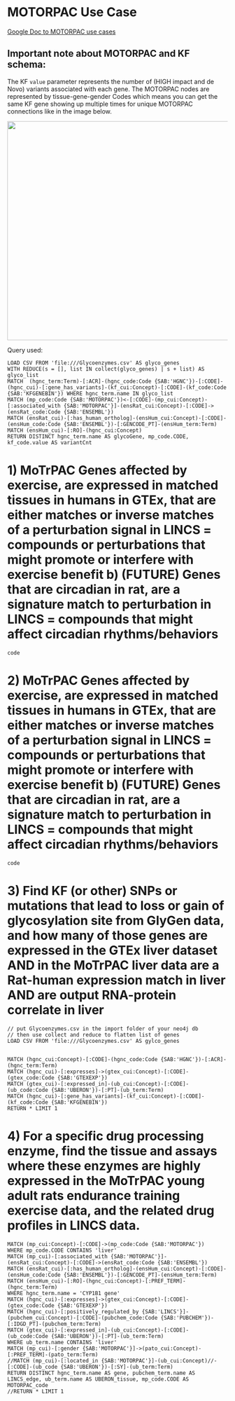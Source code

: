# MOTORPAC Use Case
[Google Doc to MOTORPAC use cases](https://docs.google.com/spreadsheets/d/1Z1rStygHvT3zBQIDmD61No4U3YogkpglpDxJlD4tIfk/edit#gid=0)


## Important note about MOTORPAC and KF schema:
The KF `value` parameter represents the number of (HIGH impact and de Novo) variants associated with each gene. The MOTORPAC nodes are represented by tissue-gene-gender Codes which means you can get the same KF gene showing up multiple times for unique MOTORPAC connections like in the image below.

<img src="https://github.com/TaylorResearchLab/CFDE_DataDistillery/tree/main/images/KF_MOTORPAC_screenshot.png" width="900" height="500">

Query used:
```
LOAD CSV FROM 'file:///Glycoenzymes.csv' AS glyco_genes
WITH REDUCE(s = [], list IN collect(glyco_genes) | s + list) AS glyco_list
MATCH  (hgnc_term:Term)-[:ACR]-(hgnc_code:Code {SAB:'HGNC'})-[:CODE]-(hgnc_cui)-[:gene_has_variants]-(kf_cui:Concept)-[:CODE]-(kf_code:Code {SAB:'KFGENEBIN'}) WHERE hgnc_term.name IN glyco_list
MATCH (mp_code:Code {SAB:'MOTORPAC'})<-[:CODE]-(mp_cui:Concept)-[:associated_with {SAB:'MOTORPAC'}]-(ensRat_cui:Concept)-[:CODE]->(ensRat_code:Code {SAB:'ENSEMBL'})
MATCH (ensRat_cui)-[:has_human_ortholog]-(ensHum_cui:Concept)-[:CODE]-(ensHum_code:Code {SAB:'ENSEMBL'})-[:GENCODE_PT]-(ensHum_term:Term) MATCH (ensHum_cui)-[:RO]-(hgnc_cui:Concept)
RETURN DISTINCT hgnc_term.name AS glycoGene, mp_code.CODE, kf_code.value AS variantCnt
```





# 1) MoTrPAC Genes affected by exercise, are expressed in matched tissues in humans in GTEx, that are either matches or inverse matches of a perturbation signal in LINCS = compounds or perturbations that might promote or interfere with exercise benefit b) (FUTURE) Genes that are circadian in rat, are a signature match to perturbation in LINCS = compounds that might affect circadian rhythms/behaviors 
```
code
```

# 2) MoTrPAC Genes affected by exercise, are expressed in matched tissues in humans in GTEx, that are either matches or inverse matches of a perturbation signal in LINCS = compounds or perturbations that might promote or interfere with exercise benefit b) (FUTURE) Genes that are circadian in rat, are a signature match to perturbation in LINCS = compounds that might affect circadian rhythms/behaviors 
```
code
```

# 3) Find KF (or other) SNPs or mutations that lead to loss or gain of glycosylation site from GlyGen data, and how many of those genes are expressed in the GTEx liver dataset AND in the MoTrPAC liver data are a Rat-human expression match in liver AND are output RNA-protein correlate in liver
```
// put Glycoenzymes.csv in the import folder of your neo4j db
// then use collect and reduce to flatten list of genes
LOAD CSV FROM 'file:///Glycoenzymes.csv' AS gylco_genes


MATCH (hgnc_cui:Concept)-[:CODE]-(hgnc_code:Code {SAB:'HGNC'})-[:ACR]-(hgnc_term:Term)
MATCH (hgnc_cui)-[:expresses]->(gtex_cui:Concept)-[:CODE]-(gtex_code:Code {SAB:'GTEXEXP'})
MATCH (gtex_cui)-[:expressed_in]-(ub_cui:Concept)-[:CODE]-(ub_code:Code {SAB:'UBERON'})-[:PT]-(ub_term:Term)
MATCH (hgnc_cui)-[:gene_has_variants]-(kf_cui:Concept)-[:CODE]-(kf_code:Code {SAB:'KFGENEBIN'})
RETURN * LIMIT 1
```

# 4) For a specific drug processing enzyme, find the tissue and assays where these enzymes are highly expressed in the MoTrPAC young adult rats endurance training exercise data, and the related drug profiles in LINCS data.
```
MATCH (mp_cui:Concept)-[:CODE]->(mp_code:Code {SAB:'MOTORPAC'}) 
WHERE mp_code.CODE CONTAINS 'liver'
MATCH (mp_cui)-[:associated_with {SAB:'MOTORPAC'}]-(ensRat_cui:Concept)-[:CODE]->(ensRat_code:Code {SAB:'ENSEMBL'})
MATCH (ensRat_cui)-[:has_human_ortholog]-(ensHum_cui:Concept)-[:CODE]-(ensHum_code:Code {SAB:'ENSEMBL'})-[:GENCODE_PT]-(ensHum_term:Term)
MATCH (ensHum_cui)-[:RO]-(hgnc_cui:Concept)-[:PREF_TERM]-(hgnc_term:Term)
WHERE hgnc_term.name = 'CYP1B1 gene'
MATCH (hgnc_cui)-[:expresses]->(gtex_cui:Concept)-[:CODE]-(gtex_code:Code {SAB:'GTEXEXP'})
MATCH (hgnc_cui)-[:positively_regulated_by {SAB:'LINCS'}]-(pubchem_cui:Concept)-[:CODE]-(pubchem_code:Code {SAB:'PUBCHEM'})-[:IDGD_PT]-(pubchem_term:Term)
MATCH (gtex_cui)-[:expressed_in]-(ub_cui:Concept)-[:CODE]-(ub_code:Code {SAB:'UBERON'})-[:PT]-(ub_term:Term)
WHERE ub_term.name CONTAINS 'liver'
MATCH (mp_cui)-[:gender {SAB:'MOTORPAC'}]->(pato_cui:Concept)-[:PREF_TERM]-(pato_term:Term)
//MATCH (mp_cui)-[:located_in {SAB:'MOTORPAC'}]-(ub_cui:Concept)//-[:CODE]-(ub_code {SAB:'UBERON'})-[:SY]-(ub_term:Term)
RETURN DISTINCT hgnc_term.name AS gene, pubchem_term.name AS LINCS_edge, ub_term.name AS UBERON_tissue, mp_code.CODE AS MOTORPAC_code
//RETURN * LIMIT 1
```



#



